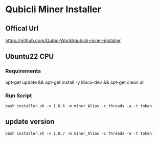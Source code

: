 # Qubicli Miner Installer
## Offical Url  
https://github.com/Qubic-World/qubicli-miner-installer
## Ubuntu22 CPU
### Requirements
apt-get update && apt-get install -y libicu-dev && apt-get clean all
### Run Script
```bash installer.sh -v 1.8.6 -m miner_Alias -c threads -a -t token```
## update version
```bash installer.sh -v 1.8.7 -m miner_Alias -c threads -a -t token```
